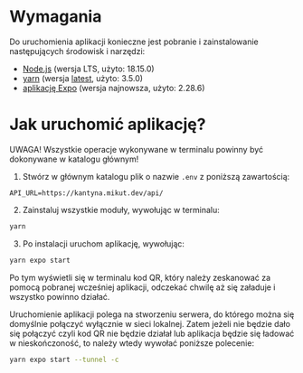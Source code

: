 # Wymagania
Do uruchomienia aplikacji konieczne jest pobranie i zainstalowanie następujących środowisk i narzędzi:
- [Node.js](https://nodejs.org/en/download) (wersja LTS, użyto: 18.15.0)
- [yarn](https://yarnpkg.com/getting-started/install) (wersja [latest](https://github.com/yarnpkg/berry/releases/latest), użyto: 3.5.0)
- [aplikację Expo](https://play.google.com/store/apps/details?id=host.exp.exponent) (wersja najnowsza, użyto: 2.28.6)

# Jak uruchomić aplikację?
UWAGA! Wszystkie operacje wykonywane w terminalu powinny być dokonywane w katalogu głównym!

1. Stwórz w głównym katalogu plik o nazwie ``.env`` z poniższą zawartością:
```
API_URL=https://kantyna.mikut.dev/api/
```

2. Zainstaluj wszystkie moduły, wywołując w terminalu:
```bash
yarn
```

3. Po instalacji uruchom aplikację, wywołując:
```bash
yarn expo start
```
Po tym wyświetli się w terminalu kod QR, który należy zeskanować za pomocą pobranej wcześniej aplikacji, odczekać chwilę aż się załaduje i wszystko powinno działać.

Uruchomienie aplikacji polega na stworzeniu serwera, do którego można się domyślnie połączyć wyłącznie w sieci lokalnej. Zatem jeżeli nie będzie dało się połączyć czyli kod QR nie będzie działał lub aplikacja będzie się ładować w nieskończoność, to należy wtedy wywołać poniższe polecenie:
```bash
yarn expo start --tunnel -c
```
